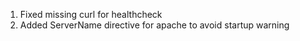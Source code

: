1. Fixed missing curl for healthcheck
2. Added ServerName directive for apache to avoid startup warning
